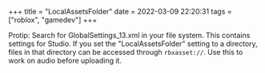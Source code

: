 +++
title = "LocalAssetsFolder"
date = 2022-03-09 22:20:31
tags = ["roblox", "gamedev"]
+++

Protip: Search for GlobalSettings_13.xml in your file system. This contains
settings for Studio. If you set the "LocalAssetsFolder" setting to a directory,
files in that directory can be accessed through `rbxasset://`. Use this to work
on audio before uploading it.
